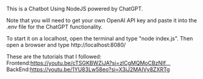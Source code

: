 This is a Chatbot Using NodeJS powered by ChatGPT.

Note that you will need to get your own OpenAI API key and paste it into the .env file for the ChatGPT functionality.

To start it on a localhost, open the terminal and type "node index.js".
Then open a browser and type http://localhost:8080/

These are the tutorials that I followed:
Frontend:https://youtu.be/cTSGKBWZiJA?si=zlCgMQMoCBzNIf__
BackEnd:https://youtu.be/1YU83Lw58eo?si=X3iJ2MAIVy8ZXRTg
